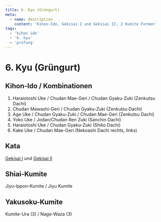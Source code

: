 ```yaml
---
title: 6. Kyu (Grüngurt)
meta:
  - name: description 
    content: 'Kihon-Ido, Gekisai I und Gekisai II, 2 Kumite Formen' 
tags:
  - 'kihon ido'
  - '6. kyu'
  - 'prüfung'
---
```


# 6. Kyu (Grüngurt)

## Kihon-Ido / Kombinationen

1. Haraiotoshi Uke / Chudan Mae-Geri / Chudan Gyaku-Zuki (Zenkutsu Dachi)
2. Chudan Mawashi-Geri / Chudan Gyaku-Zuki (Zenkutsu Dachi)
3. Age Uke / Chudan Gyaku-Zuki / Chudan Mae-Geri (Zenkutsu Dachi)
4. Yoko Uke / Jodan/Chudan Ren Zuki (Sanchin Dachi)
5. Haraiotoshi Uke / Chudan Gyaku-Zuki (Shiko Dachi)
6. Kake Uke / Chudan Mae-Geri (Nekoashi Dachi rechts, links)

## Kata

[Gekisai I](/kata/gekisai/) und [Gekisai II](/kata/gekisai/)

## Shiai-Kumite
Jiyu-Ippon-Kumite / Jiyu Kumite

## Yakusoku-Kumite

Kumite-Ura (3) / Nage-Waza (3) 
